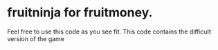 # fruitninja for fruitmoney.

Feel free to use this code as you see fit. This code contains the difficult version of the game
